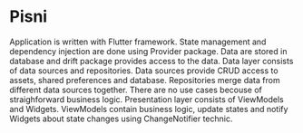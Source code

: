 # Pisni

Application is written with Flutter framework. State management and dependency injection are done using Provider package. Data are stored in database and drift package provides access to the data. Data layer consists of data sources and repositories. Data sources provide CRUD access to assets, shared preferences and database. Repositories merge data from different data sources together. There are no use cases becouse of straighforward business logic. Presentation layer consists of ViewModels and Widgets. ViewModels contain business logic, update states and notify Widgets about state changes using ChangeNotifier technic.
